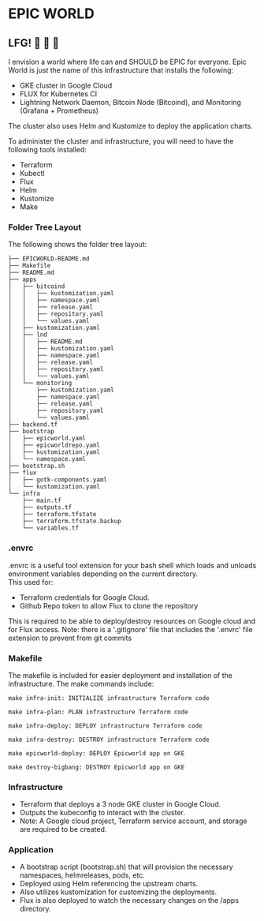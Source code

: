 # EPIC WORLD
## LFG! :rocket: :rocket: :rocket:

I envision a world where life can and SHOULD be EPIC for everyone. Epic World is just the name of this infrastructure that installs the following:
- GKE cluster in Google Cloud
- FLUX for Kubernetes CI
- Lightning Network Daemon, Bitcoin Node (Bitcoind), and Monitoring (Grafana + Prometheus)

The cluster also uses Helm and Kustomize to deploy the application charts.

To administer the cluster and infrastructure, you will need to have the following tools installed:
- Terraform
- Kubectl
- Flux
- Helm
- Kustomize
- Make

### Folder Tree Layout

The following shows the folder tree layout:
```
├── EPICWORLD-README.md
├── Makefile
├── README.md
├── apps
│   ├── bitcoind
│   │   ├── kustomization.yaml
│   │   ├── namespace.yaml
│   │   ├── release.yaml
│   │   ├── repository.yaml
│   │   └── values.yaml
│   ├── kustomization.yaml
│   ├── lnd
│   │   ├── README.md
│   │   ├── kustomization.yaml
│   │   ├── namespace.yaml
│   │   ├── release.yaml
│   │   ├── repository.yaml
│   │   └── values.yaml
│   └── monitoring
│       ├── kustomization.yaml
│       ├── namespace.yaml
│       ├── release.yaml
│       ├── repository.yaml
│       └── values.yaml
├── backend.tf
├── bootstrap
│   ├── epicworld.yaml
│   ├── epicworldrepo.yaml
│   ├── kustomization.yaml
│   └── namespace.yaml
├── bootstrap.sh
├── flux
│   ├── gotk-components.yaml
│   └── kustomization.yaml
└── infra
    ├── main.tf
    ├── outputs.tf
    ├── terraform.tfstate
    ├── terraform.tfstate.backup
    └── variables.tf
```

### .envrc
.envrc is a useful tool extension for your bash shell which loads and unloads environment variables
depending on the current directory.  
This used for:
- Terraform credentials for Google Cloud.
- Github Repo token to allow Flux to clone the repository

This is required to be able to deploy/destroy resources on Google cloud and for Flux access.
Note:  there is a '.gitignore' file that includes the '.envrc' file extension to prevent from git commits

### Makefile
The makefile is included for easier deployment and installation of the infrastructure.  The make commands include:
```
make infra-init: INITIALIZE infrastructure Terraform code 

make infra-plan: PLAN infrastructure Terraform code

make infra-deploy: DEPLOY infrastructure Terraform code

make infra-destroy: DESTROY infrastructure Terraform code

make epicworld-deploy: DEPLOY Epicworld app on GKE

make destroy-bigbang: DESTROY Epicworld app on GKE
```

### Infrastructure
- Terraform that deploys a 3 node GKE cluster in Google Cloud.
- Outputs the kubeconfig to interact with the cluster.
- Note: A Google cloud project, Terraform service account, and storage are required to be created.

### Application
- A bootstrap script (bootstrap.sh) that will provision the necessary namespaces, helmreleases, pods, etc.
- Deployed using Helm referencing the upstream charts.
- Also utilizes kustomization for customizing the deployments.
- Flux is also deployed to watch the necessary changes on the /apps directory.